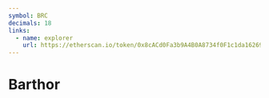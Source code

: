 ```yaml
---
symbol: BRC
decimals: 18
links:
  - name: explorer
    url: https://etherscan.io/token/0x8cACd0Fa3b9A4B0A8734f0F1c1da162690a50Ab1
---
```


# Barthor
